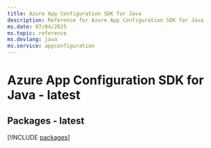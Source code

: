 ```yaml
---
title: Azure App Configuration SDK for Java
description: Reference for Azure App Configuration SDK for Java
ms.date: 07/04/2025
ms.topic: reference
ms.devlang: java
ms.service: appconfiguration
---
```

# Azure App Configuration SDK for Java - latest
## Packages - latest
[!INCLUDE [packages](app-configuration-index.md)]